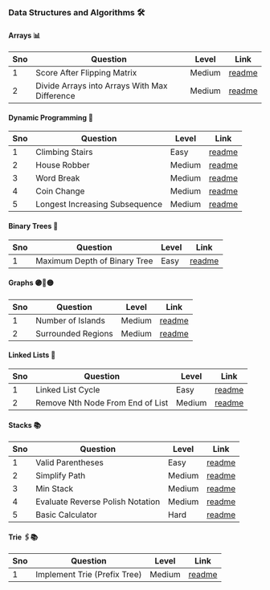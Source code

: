 ### Data Structures and Algorithms 🛠️

#### Arrays 📊

| Sno | Question                                         | Level  | Link                                                                                                 |
|-----|--------------------------------------------------|--------|------------------------------------------------------------------------------------------------------|
| 1   | Score After Flipping Matrix                     | Medium | [readme](./arrays/lc861_score_after_flipping_matrix/README.md)                                      |
| 2   | Divide Arrays into Arrays With Max Difference   | Medium | [readme](./arrays/lc2966_divide_arrays_into_arrays_with_max_difference/README.md)                |


#### Dynamic Programming 🧩

| Sno | Question                              | Level | Link                                                                                                     |
|-----|---------------------------------------|-------|----------------------------------------------------------------------------------------------------------|
| 1   | Climbing Stairs | Easy  | [readme](./dynamic-programming/lc70_climbing_stairs/README.md) |
| 2   | House Robber | Medium  | [readme](./dynamic-programming/lc198_house_robber/README.md) |
| 3   | Word Break | Medium  | [readme](./dynamic-programming/lc139_word_break/README.md) |
| 4   | Coin Change | Medium  | [readme](./dynamic-programming/lc322_coin_change/README.md) |
| 5   | Longest Increasing Subsequence | Medium  | [readme](./dynamic-programming/lc300_longest_increasing_subsequence/README.md) |

#### Binary Trees 🌳

| Sno | Question                              | Level | Link                                                                                                     |
|-----|---------------------------------------|-------|----------------------------------------------------------------------------------------------------------|
| 1   | Maximum Depth of Binary Tree         | Easy  | [readme](./binary-trees/lc104_maximum_depth_of_binary_tree/README.md) |

#### Graphs 🟣🔗🟡

| Sno | Question                                    | Level  | Link                                                                                           |
|-----|---------------------------------------------|--------|------------------------------------------------------------------------------------------------|
| 1   | Number of Islands  | Medium | [readme](./graphs/lc200_number_of_islands/README.md) |
| 2   | Surrounded Regions | Medium | [readme](./graphs/lc130_surrounded_regions/README.md) |

#### Linked Lists 🔗

| Sno | Question                                    | Level  | Link                                                                                           |
|-----|---------------------------------------------|--------|------------------------------------------------------------------------------------------------|
| 1   | Linked List Cycle                           | Easy   | [readme](./linked-lists/lc141_linked_list_cycle/README.md) |
| 2   | Remove Nth Node From End of List           | Medium | [readme](./linked-lists/lc19_remove_nth_node_from_end_of_list/README.md) |

#### Stacks 📚

| Sno | Question                                      | Level  | Link                                                               |
|-----|-----------------------------------------------|--------|--------------------------------------------------------------------|
| 1   | Valid Parentheses                             | Easy   | [readme](./stacks/lc20_valid_parantheses/README.md)                 |
| 2   | Simplify Path                                 | Medium | [readme](./stacks/lc71_simplify_path/README.md)                     |
| 3   | Min Stack                                     | Medium | [readme](./stacks/lc155_min_stack/README.md)                      |
| 4   | Evaluate Reverse Polish Notation              | Medium | [readme](./stacks/lc150_evaluate_reverse_polish_notation/README.md) |
| 5   | Basic Calculator                              | Hard   | [readme](./stacks/lc224_basic_calculator/README.md) |

#### Trie 🖇️📚

| Sno | Question                                    | Level  | Link                                                                                           |
|-----|---------------------------------------------|--------|------------------------------------------------------------------------------------------------|
| 1   | Implement Trie (Prefix Tree) |Medium | [readme](./trie/208_implement_trie_prefix_tree/README.md) |

